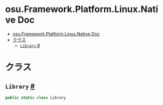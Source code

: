 # osu.Framework.Platform.Linux.Native Doc
- [osu.Framework.Platform.Linux.Native Doc](#osuframeworkplatformlinuxnative-doc)
- [クラス](#クラス)
  - [`Library` #](#library-)

# クラス
## `Library` [#](https://github.com/ppy/osu-framework/blob/master/osu.Framework/Platform/Linux/Native/Library.cs#l13)
```csharp
public static class Library
```